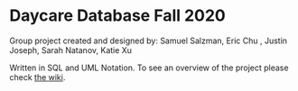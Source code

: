 # Daycare Database Fall 2020

Group project created and designed by:
Samuel Salzman, Eric Chu , Justin Joseph, Sarah Natanov, Katie Xu 

Written in SQL and UML Notation.
To see an overview of the project please check [the wiki](https://github.com/ericchu2595/daycare_database/wiki).




